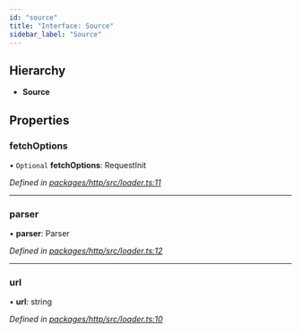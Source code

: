 ```yaml
---
id: "source"
title: "Interface: Source"
sidebar_label: "Source"
---
```


## Hierarchy

- **Source**

## Properties

### fetchOptions

• `Optional` **fetchOptions**: RequestInit

_Defined in [packages/http/src/loader.ts:11](https://github.com/willsoto/node-konfig/blob/b999a55/packages/http/src/loader.ts#L11)_

---

### parser

• **parser**: Parser

_Defined in [packages/http/src/loader.ts:12](https://github.com/willsoto/node-konfig/blob/b999a55/packages/http/src/loader.ts#L12)_

---

### url

• **url**: string

_Defined in [packages/http/src/loader.ts:10](https://github.com/willsoto/node-konfig/blob/b999a55/packages/http/src/loader.ts#L10)_
